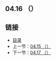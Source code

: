 ## 04.16 （）


## 链接
* [目录](https://github.com/alpha2018/go-zh/blob/master/tour/directory.md)
* 上一节：[04.15 （）](https://github.com/alpha2018/go-zh/blob/master/tour/04.15.md)
* 下一节：[04.17 （）](https://github.com/alpha2018/go-zh/blob/master/tour/04.17.md)
